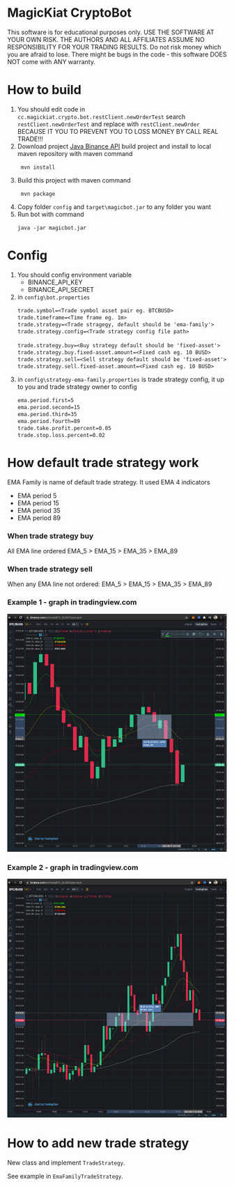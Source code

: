 # MagicKiat CryptoBot
This software is for educational purposes only. USE THE SOFTWARE AT YOUR OWN RISK. THE AUTHORS AND ALL AFFILIATES ASSUME NO RESPONSIBILITY FOR YOUR TRADING RESULTS. Do not risk money which you are afraid to lose. There might be bugs in the code - this software DOES NOT come with ANY warranty.



# How to build
1. You should edit code in `cc.magickiat.crypto.bot.restClient.newOrderTest` 
   search `restClient.newOrderTest` and replace with `restClient.newOrder` BECAUSE IT YOU TO PREVENT YOU TO LOSS MONEY BY CALL REAL TRADE!!!
2. Download project [Java Binance API](https://github.com/binance-exchange/binance-java-api) build project and install to local maven repository with maven command
   ```shell
    mvn install
    ```
3. Build this project with maven command
   ```shell
    mvn package
    ```
4. Copy folder `config` and `target\magicbot.jar` to any folder you want
5. Run bot with command
   ```shell
   java -jar magicbot.jar
   ```

# Config
1. You should config environment variable
   - BINANCE_API_KEY
   - BINANCE_API_SECRET
2. in `config\bot.properties`
   ```
   trade.symbol=<Trade symbol asset pair eg. BTCBUSD>
   trade.timeframe=<Time frame eg. 1m>
   trade.strategy=<Trade stragegy, default should be 'ema-family'>
   trade.strategy.config=<Trade strategy config file path>
   
   trade.strategy.buy=<Buy strategy default should be 'fixed-asset'>
   trade.strategy.buy.fixed-asset.amount=<Fixed cash eg. 10 BUSD>
   trade.strategy.sell=<Sell strategy default should be 'fixed-asset'>
   trade.strategy.sell.fixed-asset.amount=<Fixed cash eg. 10 BUSD>
   ```
3. in `config\strategy-ema-family.properties` is trade strategy config, it up to you and trade strategy owner to config
   ```
   ema.period.first=5
   ema.period.second=15
   ema.period.third=35
   ema.period.fourth=89
   trade.take.profit.percent=0.05
   trade.stop.loss.percent=0.02
   ```

# How default trade strategy work
EMA Family is name of default trade strategy.
It used EMA 4 indicators
- EMA period 5
- EMA period 15
- EMA period 35
- EMA period 89

### When trade strategy buy
All EMA line ordered EMA_5 > EMA_15 > EMA_35 > EMA_89

### When trade strategy sell
When any EMA line not ordered: EMA_5 > EMA_15 > EMA_35 > EMA_89

### Example 1 - graph in tradingview.com
![Example 1](screenshot/1.png)

### Example 2 - graph in tradingview.com
![Example 2](screenshot/2.png)


# How to add new trade strategy
New class and implement `TradeStrategy`.

See example in `EmaFamilyTradeStrategy`.